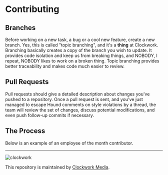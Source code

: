 # Contributing

## Branches

Before working on a new task, a bug or a cool new feature, create a new branch. 
Yes, this is called "topic branching", and it's a **thing** at Clockwork. 
Branching basically creates a copy of the branch you wish to update.
It provides code isolation and keep us from breaking things, and NOBODY, I repeat, 
NOBODY likes to work on a broken thing. Topic branching provides better traceability
and makes code much easier to review.

## Pull Requests

Pull requests should give a detailed description about changes you've pushed to a repository. 
Once a pull request is sent, and you've just managed to escape Hound comments on style violations by a thread, 
the team will review the set of changes, discuss potential modifications, and even push follow-up commits if necessary.

## The Process

Below is an example of an employee of the month contributor.

---

![clockwork](http://apps.clockworkmedia.co.za/github/assets/logos/logo.png)

This repository is maintained by [Clockwork Media](//www.clockworkmedia.co.za).